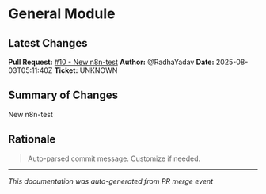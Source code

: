 # General Module

## Latest Changes

**Pull Request:** [#10 - New n8n-test](https://github.com/RadhaYadav/KaILax-V1/pull/10)
**Author:** @RadhaYadav
**Date:** 2025-08-03T05:11:40Z
**Ticket:** UNKNOWN

## Summary of Changes

New n8n-test

## Rationale

> Auto-parsed commit message. Customize if needed.

---

*This documentation was auto-generated from PR merge event*
